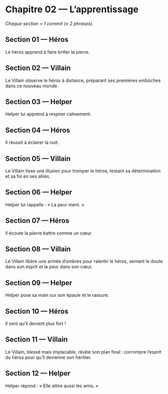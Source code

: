 # Chapitre 02 — L’apprentissage

_Chaque section = 1 commit (≤ 2 phrases)._

## Section 01 — Héros
Le héros apprend à faire briller la pierre.

## Section 02 — Villain
<!-- Écrivez ici (≤ 2 phrases). -->
Le Villain observe le héros à distance, préparant ses premières embûches dans ce nouveau monde.

## Section 03 — Helper
Helper lui apprend à respirer calmement.

## Section 04 — Héros
Il réussit à éclairer la nuit.

## Section 05 — Villain
<!-- Écrivez ici (≤ 2 phrases). -->
Le Villain tisse une illusion pour tromper le héros, testant sa détermination et sa foi en ses alliés.
## Section 06 — Helper
Helper lui rappelle : « La peur ment. »

## Section 07 — Héros
Il écoute la pierre battre comme un cœur.

## Section 08 — Villain
<!-- Écrivez ici (≤ 2 phrases). -->
Le Villain libère une armée d’ombres pour ralentir le héros, semant le doute dans son esprit et la peur dans son cœur.

## Section 09 — Helper
Helper pose sa main sur son épaule et le rassure.

## Section 10 — Héros
Il sent qu’il devient plus fort !

## Section 11 — Villain
<!-- Écrivez ici (≤ 2 phrases). -->
Le Villain, blessé mais implacable, révèle son plan final : corrompre l’esprit du héros pour qu’il devienne son héritier.

## Section 12 — Helper
Helper répond : « Elle attire aussi les amis. »
